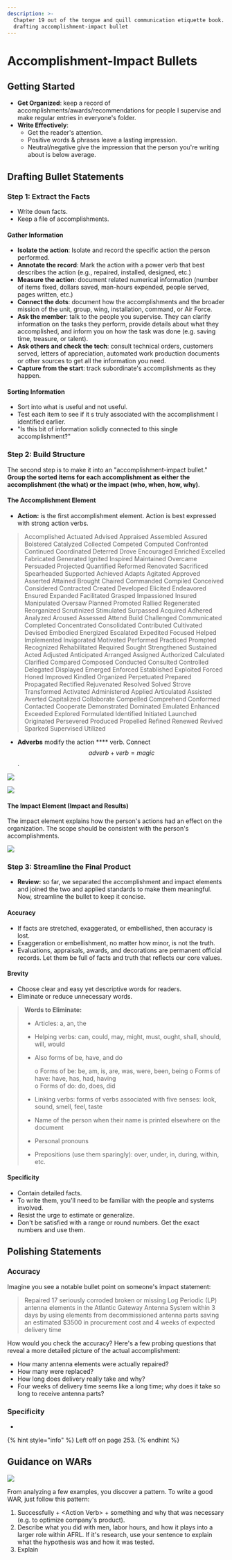 ```yaml
---
description: >-
  Chapter 19 out of the tongue and quill communication etiquette book. Covers
  drafting accomplishment-impact bullet
---
```


# Accomplishment-Impact Bullets

## Getting Started

* **Get Organized**: keep a record of accomplishments/awards/recommendations for people I supervise and make regular entries in everyone's folder.
* **Write Effectively**:
  * Get the reader's attention.
  * Positive words & phrases leave a lasting impression.
  * Neutral/negative give the impression that the person you're writing about is below average.

## Drafting Bullet Statements

### Step 1: Extract the Facts

* Write down facts.
* Keep a file of accomplishments.

#### Gather Information

* **Isolate the action**: Isolate and record the specific action the person performed.
* **Annotate the record**: Mark the action with a power verb that best describes the action (e.g., repaired, installed, designed, etc.)
* **Measure the action**: document related numerical information (number of items fixed, dollars saved, man-hours expended, people served, pages written, etc.)
* **Connect the dots**: document how the accomplishments and the broader mission of the unit, group, wing, installation, command, or Air Force.
* **Ask the member**: talk to the people you supervise. They can clarify information on the tasks they perform, provide details about what they accomplished, and inform you on how the task was done (e.g. saving time, treasure, or talent).
* **Ask others and check the tech**: consult technical orders, customers served, letters of appreciation, automated work production documents or other sources to get all the information you need.
* **Capture from the start**: track subordinate's accomplishments as they happen.

#### Sorting Information

* Sort into what is useful and not useful.
* Test each item to see if it s truly associated with the accomplishment I identified earlier.
* "Is this bit of information solidly connected to this single accomplishment?"

### Step 2: Build Structure

The second step is to make it into an "accomplishment-impact bullet." **Group the sorted items for each accomplishment as either the accomplishment (the what) or the impact (who, when, how, why)**.

#### The Accomplishment Element

* **Action:** is the first accomplishment element. Action is best expressed with strong action verbs.

> Accomplished Actuated Advised Appraised Assembled Assured Bolstered Catalyzed Collected Competed Computed Confronted Continued Coordinated Deterred Drove Encouraged Enriched Excelled Fabricated Generated Ignited Inspired Maintained Overcame Persuaded Projected Quantified Reformed Renovated Sacrificed Spearheaded Supported Achieved Adapts Agitated Approved Asserted Attained Brought Chaired Commanded Compiled Conceived Considered Contracted Created Developed Elicited Endeavored Ensured Expanded Facilitated Grasped Impassioned Insured Manipulated Oversaw Planned Promoted Rallied Regenerated Reorganized Scrutinized Stimulated Surpassed Acquired Adhered Analyzed Aroused Assessed Attend Build Challenged Communicated Completed Concentrated Consolidated Contributed Cultivated Devised Embodied Energized Escalated Expedited Focused Helped Implemented Invigorated Motivated Performed Practiced Prompted Recognized Rehabilitated Required Sought Strengthened Sustained Acted Adjusted Anticipated Arranged Assigned Authorized Calculated Clarified Compared Composed Conducted Consulted Controlled Delegated Displayed Emerged Enforced Established Exploited Forced Honed Improved Kindled Organized Perpetuated Prepared Propagated Rectified Rejuvenated Resolved Solved Strove Transformed Activated Administered Applied Articulated Assisted Averted Capitalized Collaborate Compelled Comprehend Conformed Contacted Cooperate Demonstrated Dominated Emulated Enhanced Exceeded Explored Formulated Identified Initiated Launched Originated Persevered Produced Propelled Refined Renewed Revived Sparked Supervised Utilized

* **Adverbs** modify the action \*\*\*\* verb. Connect $$adverb + verb = magic$$.

![](<../../.gitbook/assets/CleanShot 2021-12-01 at 22.55.31@2x.jpg>)

![](<../../.gitbook/assets/CleanShot 2021-12-01 at 22.39.33@2x.jpg>)

#### **The Impact Element (Impact and Results)**

The impact element explains how the person's actions had an effect on the organization. The scope should be consistent with the person's accomplishments.

![](<../../.gitbook/assets/CleanShot 2021-12-01 at 22.52.48@2x.jpg>)

### Step 3: Streamline the Final Product

* **Review:** so far, we separated the accomplishment and impact elements and joined the two and applied standards to make them meaningful. Now, streamline the bullet to keep it concise.

#### Accuracy

* If facts are stretched, exaggerated, or embellished, then accuracy is lost.
* Exaggeration or embellishment, no matter how minor, is not the truth.
* Evaluations, appraisals, awards, and decorations are permanent official records. Let them be full of facts and truth that reflects our core values.

#### Brevity

* Choose clear and easy yet descriptive words for readers.
* Eliminate or reduce unnecessary words.

> **Words to Eliminate:**
>
> * Articles: a, an, the
> * Helping verbs: can, could, may, might, must, ought, shall, should, will, would
> *   Also forms of be, have, and do
>
>     o Forms of be: be, am, is, are, was, were, been, being o Forms of have: have, has, had, having\
>     o Forms of do: do, does, did
> * Linking verbs: forms of verbs associated with five senses: look, sound, smell, feel, taste
> * Name of the person when their name is printed elsewhere on the document
> * Personal pronouns
> * Prepositions (use them sparingly): over, under, in, during, within, etc.

#### Specificity

* Contain detailed facts.
* To write them, you'll need to be familiar with the people and systems involved.
* Resist the urge to estimate or generalize.
* Don't be satisfied with a range or round numbers. Get the exact numbers and use them.

## Polishing Statements

### Accuracy

Imagine you see a notable bullet point on someone's impact statement:

> Repaired 17 seriously corroded broken or missing Log Periodic (LP) antenna elements in the Atlantic Gateway Antenna System within 3 days by using elements from decommissioned antenna parts saving an estimated $3500 in procurement cost and 4 weeks of expected delivery time

How would you check the accuracy? Here's a few probing questions that reveal a more detailed picture of the actual accomplishment:

* How many antenna elements were actually repaired?
* How many were replaced?
* How long does delivery really take and why?
* Four weeks of delivery time seems like a long time; why does it take so long to receive antenna parts?

### Specificity

*

{% hint style="info" %}
Left off on page 253.
{% endhint %}

## Guidance on WARs

![](<../../.gitbook/assets/Scannable Document on Apr 2, 2022 at 12\_53\_47 AM.jpg>)

From analyzing a few examples, you discover a pattern. To write a good WAR, just follow this pattern:

1. Successfully + \<Action Verb> + something and why that was necessary (e.g. to optimize company's product).
2. Describe what you did with men, labor hours, and how it plays into a larger role within AFRL. If it's research, use your sentence to explain what the hypothesis was and how it was tested.
3. Explain
